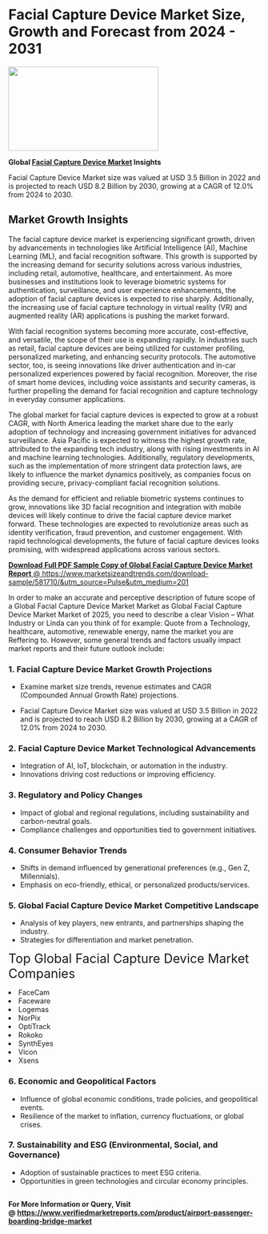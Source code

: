 <H1>Facial Capture Device Market Size, Growth and Forecast from 2024 - 2031</H1><img class="aligncenter size-medium wp-image-584254" src="https://thirdeyenews.in/wp-content/uploads/2024/09/Global-Market-Research-300x168.jpeg" alt="" width="300" height="168" /><p><strong>Global&nbsp;<a href="https://www.marketsizeandtrends.com/download-sample/581710/&amp;utm_source=Pulse&amp;utm_medium=201">Facial Capture Device Market</a> Insights</strong></p><p>Facial Capture Device Market size was valued at USD 3.5 Billion in 2022 and is projected to reach USD 8.2 Billion by 2030, growing at a CAGR of 12.0% from 2024 to 2030.</p><p><h2>Market Growth Insights</h2> <p>The facial capture device market is experiencing significant growth, driven by advancements in technologies like Artificial Intelligence (AI), Machine Learning (ML), and facial recognition software. This growth is supported by the increasing demand for security solutions across various industries, including retail, automotive, healthcare, and entertainment. As more businesses and institutions look to leverage biometric systems for authentication, surveillance, and user experience enhancements, the adoption of facial capture devices is expected to rise sharply. Additionally, the increasing use of facial capture technology in virtual reality (VR) and augmented reality (AR) applications is pushing the market forward.</p> <p><a href="#"></a></p> <p>With facial recognition systems becoming more accurate, cost-effective, and versatile, the scope of their use is expanding rapidly. In industries such as retail, facial capture devices are being utilized for customer profiling, personalized marketing, and enhancing security protocols. The automotive sector, too, is seeing innovations like driver authentication and in-car personalized experiences powered by facial recognition. Moreover, the rise of smart home devices, including voice assistants and security cameras, is further propelling the demand for facial recognition and capture technology in everyday consumer applications.</p> <p>The global market for facial capture devices is expected to grow at a robust CAGR, with North America leading the market share due to the early adoption of technology and increasing government initiatives for advanced surveillance. Asia Pacific is expected to witness the highest growth rate, attributed to the expanding tech industry, along with rising investments in AI and machine learning technologies. Additionally, regulatory developments, such as the implementation of more stringent data protection laws, are likely to influence the market dynamics positively, as companies focus on providing secure, privacy-compliant facial recognition solutions.</p> <p>As the demand for efficient and reliable biometric systems continues to grow, innovations like 3D facial recognition and integration with mobile devices will likely continue to drive the facial capture device market forward. These technologies are expected to revolutionize areas such as identity verification, fraud prevention, and customer engagement. With rapid technological developments, the future of facial capture devices looks promising, with widespread applications across various sectors.</p> <p><a href="#"></p><p><span class=""><strong>Download Full PDF Sample Copy of Global Facial Capture Device Market Report</strong> @ <a href="https://www.marketsizeandtrends.com/download-sample/581710/&amp;utm_source=Pulse&amp;utm_medium=201" target="_blank">https://www.marketsizeandtrends.com/download-sample/581710/&amp;utm_source=Pulse&amp;utm_medium=201</a></span></p><p>In order to make an accurate and perceptive description of future scope of a Global&nbsp;Facial Capture Device Market Market as Global&nbsp;Facial Capture Device Market Market of 2025, you need to describe a clear Vision &ndash; What Industry or Linda can you think of for example: Quote from a Technology, healthcare, automotive, renewable energy, name the market you are Reffering to. However, some general trends and factors usually impact market reports and their future outlook include:</p><h3>1.&nbsp;<strong>Facial Capture Device Market Growth Projections</strong></h3><ul><li>Examine market size trends, revenue estimates and CAGR (Compounded Annual Growth Rate) projections.</li><li><p>Facial Capture Device Market size was valued at USD 3.5 Billion in 2022 and is projected to reach USD 8.2 Billion by 2030, growing at a CAGR of 12.0% from 2024 to 2030.</p></li></ul><h3>2.&nbsp;<strong>Facial Capture Device Market Technological Advancements</strong></h3><ul><li>Integration of AI, IoT, blockchain, or automation in the industry.</li><li>Innovations driving cost reductions or improving efficiency.</li></ul><h3>3.&nbsp;<strong>Regulatory and Policy Changes</strong></h3><ul><li>Impact of global and regional regulations, including sustainability and carbon-neutral goals.</li><li>Compliance challenges and opportunities tied to government initiatives.</li></ul><h3>4.&nbsp;<strong>Consumer Behavior Trends</strong></h3><ul><li>Shifts in demand influenced by generational preferences (e.g., Gen Z, Millennials).</li><li>Emphasis on eco-friendly, ethical, or personalized products/services.</li></ul><h3>5.&nbsp;<strong>Global Facial Capture Device Market Competitive Landscape</strong></h3><ul><li>Analysis of key players, new entrants, and partnerships shaping the industry.</li><li>Strategies for differentiation and market penetration.</li></ul><p data-pm-slice="1 1 []"><span style="color: inherit; font-family: inherit; font-size: 25px;">Top Global Facial Capture Device Market Companies</span></p><div class="" data-test-id=""><p><li>FaceCam</li><li> Faceware</li><li> Logemas</li><li> NorPix</li><li> OptiTrack</li><li> Rokoko</li><li> SynthEyes</li><li> Vicon</li><li> Xsens</li></p></div><h3>6.&nbsp;<strong>Economic and Geopolitical Factors</strong></h3><ul><li>Influence of global economic conditions, trade policies, and geopolitical events.</li><li>Resilience of the market to inflation, currency fluctuations, or global crises.</li></ul><h3>7.&nbsp;<strong>Sustainability and ESG (Environmental, Social, and Governance)</strong></h3><ul><li>Adoption of sustainable practices to meet ESG criteria.</li><li>Opportunities in green technologies and circular economy principles.</li></ul><h2><strong style="font-size: 14px;">For More Information or Query, Visit @&nbsp;</strong><a style="background-color: #ffffff; font-size: 14px;" href="https://www.marketsizeandtrends.com/report/facial-capture-device-market/" target="_blank">https://www.verifiedmarketreports.com/product/airport-passenger-boarding-bridge-market</a></h2>
